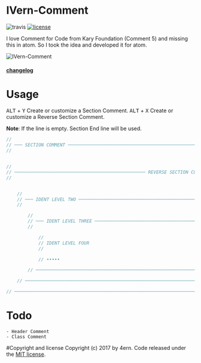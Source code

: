 # IVern-Comment

![travis](https://travis-ci.org/4ern/IVern-comment.svg?branch=master)
[![license](https://img.shields.io/github/license/mashape/apistatus.svg)](https://github.com/4ern/IVern-comment/blob/master/README.md)

I love Comment for Code from Kary Foundation (Comment 5) and missing this in atom.
So I took the idea and developed it for atom.

![IVern-Comment](https://image.ibb.co/epXL15/ivern_comment.gif)

#### [changelog](https://github.com/4ern/IVern-comment/blob/master/CHANGELOG.md)

# Usage

<kbd>ALT</kbd> + <kbd>Y</kbd> Create or customize a Section Comment.
<kbd>ALT</kbd> + <kbd>X</kbd> Create or customize a Reverse Section Comment.

**Note**: If the line is empty. Section End line will be used.

```javascript
//
// ─── SECTION COMMENT ─────────────────────────────────────────────────────────
//


//
// ───────────────────────────────────────────────── REVERSE SECTION COMMENT ───
//


    //
    // ─── IDENT LEVEL TWO ─────────────────────────────────────────────────────
    //

        //
        // ─── IDENT LEVEL THREE ───────────────────────────────────────────────
        //

            //
            // IDENT LEVEL FOUR
            //

            // •••••

        // ─────────────────────────────────────────────────────────────────────

    // ─────────────────────────────────────────────────────────────────────────

// ─────────────────────────────────────────────────────────────────────────────


```

# Todo
	- Header Comment
	- Class Comment

#Copyright and license
Copyright (c) 2017 by 4ern. Code released under the [MIT license](https://github.com/4ern/IVern-comment/blob/master/LICENSE).
